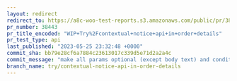 ```yaml
---
layout: redirect
redirect_to: https://a8c-woo-test-reports.s3.amazonaws.com/public/pr/38443/api/index.html
pr_number: 38443
pr_title_encoded: "WIP+Try%2Fcontextual+notice+api+in+order+details"
pr_test_type: api
last_published: "2023-05-25 23:32:48 +0000"
commit_sha: bb79e28cf6a7884c23613017c339d5e71d2a2a4c
commit_message: "make all params optional (except body text) and conditonally render b…"
branch_name: try/contextual-notice-api-in-order-details
---
```

